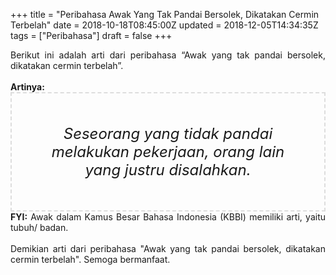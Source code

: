 +++
title = "Peribahasa Awak Yang Tak Pandai Bersolek, Dikatakan Cermin Terbelah"
date = 2018-10-18T08:45:00Z
updated = 2018-12-05T14:34:35Z
tags = ["Peribahasa"]
draft = false
+++

<div dir="ltr" style="text-align: left;" trbidi="on"><div style="text-align: justify;">Berikut ini adalah arti dari peribahasa “Awak yang tak pandai bersolek, dikatakan cermin terbelah”.</div><br /><div style="text-align: justify;"><b>Artinya:</b></div><div style="border: 2px dashed #ddd; font-size: 24px; height: auto; margin: 0 auto; padding: 50px; text-align: center; width: auto;"><i>Seseorang yang tidak pandai melakukan pekerjaan, orang lain yang justru disalahkan.</i></div><div style="text-align: justify;"><b>FYI:</b> Awak dalam Kamus Besar Bahasa Indonesia (KBBI) memiliki arti, yaitu tubuh/ badan.<br /><br /></div><div style="text-align: justify;">Demikian arti dari peribahasa "Awak yang tak pandai bersolek, dikatakan cermin terbelah". Semoga bermanfaat.</div></div>
